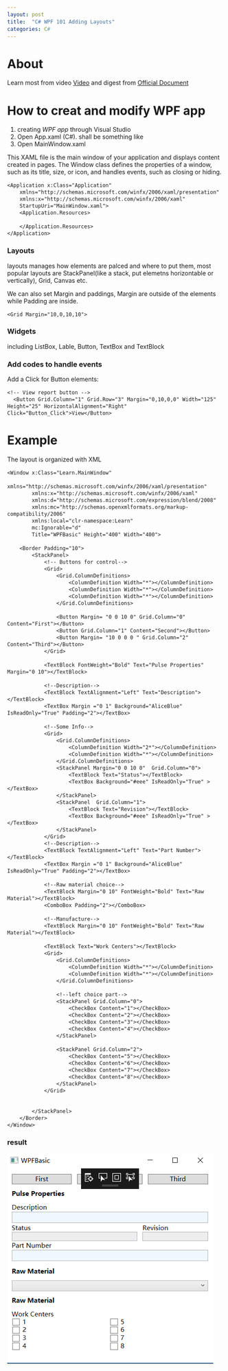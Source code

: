 ```yaml
---
layout: post
title:  "C# WPF 101 Adding Layouts"
categories: C#
---
```


# About
Learn most from video [Video](https://www.youtube.com/watch?v=Vjldip84CXQ) and
digest from [Official Document](https://docs.microsoft.com/en-us/dotnet/framework/wpf/getting-started/walkthrough-my-first-wpf-desktop-application)

# How to creat and modify WPF app
1. creating *WPF app* through Visual Studio 
2. Open App.xaml (C#). shall be something like
3. Open MainWindow.xaml<br>

This XAML file is the main window of your application and displays content created in pages. The Window class defines the properties of a window, such as its title, size, or icon, and handles events, such as closing or hiding.
```
<Application x:Class="Application"
    xmlns="http://schemas.microsoft.com/winfx/2006/xaml/presentation"
    xmlns:x="http://schemas.microsoft.com/winfx/2006/xaml"
    StartupUri="MainWindow.xaml">
    <Application.Resources>
        
    </Application.Resources>
</Application>
```


### Layouts
layouts manages how elements are palced and where to put them, most popular layouts are StackPanel(like a stack, put elemetns horizontable or vertically), Grid, Canvas etc.

We can also set Margin and paddings, Margin are outside of the elements while Padding are inside.
```
<Grid Margin="10,0,10,10">
```

### Widgets
including ListBox, Lable, Button, TextBox and TextBlock

### Add codes to handle events
Add a Click for Button elements:
```
<!-- View report button -->
  <Button Grid.Column="1" Grid.Row="3" Margin="0,10,0,0" Width="125"
Height="25" HorizontalAlignment="Right" Click="Button_Click">View</Button>
```

# Example
The layout is organized with XML
```
<Window x:Class="Learn.MainWindow"
        xmlns="http://schemas.microsoft.com/winfx/2006/xaml/presentation"
        xmlns:x="http://schemas.microsoft.com/winfx/2006/xaml"
        xmlns:d="http://schemas.microsoft.com/expression/blend/2008"
        xmlns:mc="http://schemas.openxmlformats.org/markup-compatibility/2006"
        xmlns:local="clr-namespace:Learn"
        mc:Ignorable="d"
        Title="WPFBasic" Height="400" Width="400">

    <Border Padding="10">
        <StackPanel>
            <!-- Buttons for control-->
            <Grid>
                <Grid.ColumnDefinitions>
                    <ColumnDefinition Width="*"></ColumnDefinition>
                    <ColumnDefinition Width="*"></ColumnDefinition>
                    <ColumnDefinition Width="*"></ColumnDefinition>
                </Grid.ColumnDefinitions>

                <Button Margin= "0 0 10 0" Grid.Column="0" Content="First"></Button>
                <Button Grid.Column="1" Content="Second"></Button>
                <Button Margin= "10 0 0 0 " Grid.Column="2" Content="Third"></Button>
            </Grid>

            <TextBlock FontWeight="Bold" Text="Pulse Properties" Margin="0 10"></TextBlock>
            
            <!--Description-->
            <TextBlock TextAlignment="Left" Text="Description"></TextBlock>
            <TextBox Margin ="0 1" Background="AliceBlue" IsReadOnly="True" Padding="2"></TextBox>

            <!--Some Info-->
            <Grid>
                <Grid.ColumnDefinitions>
                    <ColumnDefinition Width="2*"></ColumnDefinition>
                    <ColumnDefinition Width="*"></ColumnDefinition>
                </Grid.ColumnDefinitions>
                <StackPanel Margin="0 0 10 0"  Grid.Column="0">
                    <TextBlock Text="Status"></TextBlock>
                    <TextBox Background="#eee" IsReadOnly="True" ></TextBox>
                </StackPanel>
                <StackPanel  Grid.Column="1">
                    <TextBlock Text="Revision"></TextBlock>
                    <TextBox Background="#eee" IsReadOnly="True" ></TextBox>
                </StackPanel> 
            </Grid>
            <!--Description-->
            <TextBlock TextAlignment="Left" Text="Part Number"></TextBlock>
            <TextBox Margin ="0 1" Background="AliceBlue" IsReadOnly="True" Padding="2"></TextBox>

            <!--Raw material choice-->
            <TextBlock Margin="0 10" FontWeight="Bold" Text="Raw Material"></TextBlock>
            <ComboBox Padding="2"></ComboBox>
            
            <!--Manufacture-->
            <TextBlock Margin="0 10" FontWeight="Bold" Text="Raw Material"></TextBlock>

            <TextBlock Text="Work Centers"></TextBlock>
            <Grid>
                <Grid.ColumnDefinitions>
                    <ColumnDefinition Width="*"></ColumnDefinition>
                    <ColumnDefinition Width="*"></ColumnDefinition>
                </Grid.ColumnDefinitions>
                
                <!--left choice part-->
                <StackPanel Grid.Column="0">
                    <CheckBox Content="1"></CheckBox>
                    <CheckBox Content="2"></CheckBox>
                    <CheckBox Content="3"></CheckBox>
                    <CheckBox Content="4"></CheckBox>
                </StackPanel>

                <StackPanel Grid.Column="2">
                    <CheckBox Content="5"></CheckBox>
                    <CheckBox Content="6"></CheckBox>
                    <CheckBox Content="7"></CheckBox>
                    <CheckBox Content="8"></CheckBox>
                </StackPanel>
            </Grid>
            

        </StackPanel>
    </Border>
</Window>
```
### result

![result](https://github.com/770120041/myblog/blob/master/images/2019-3/c%23_example_1.png?raw=true)